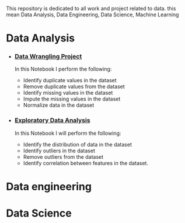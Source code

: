 This repository is dedicated to all work and project related to data. this mean Data Analysis, Data Engineering, Data Science, Machine Learning
# Data Analysis
- ### [Data Wrangling Project](https://github.com/willyfoadjo/data-wrangling-project1.git)
  In this Notebook I perform the following:
    - Identify duplicate values in the dataset
    - Remove duplicate values from the dataset
    - Identify missing values in the dataset
    - Impute the missing values in the dataset
    - Normalize data in the dataset

- ### [Exploratory Data Analysis](https://github.com/willyfoadjo/eda.git)
  In this Notebook I will perform the following:
    - Identify the distribution of data in the dataset
    - Identify outliers in the dataset
    - Remove outliers from the dataset
    - Identify correlation between features in the dataset.

# Data engineering

# Data Science
